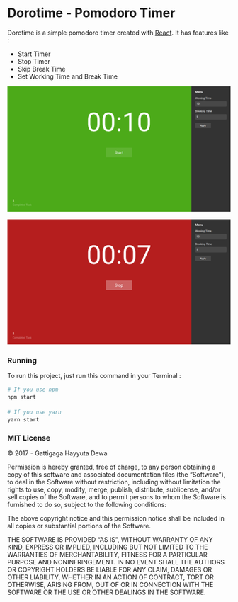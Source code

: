 # Dorotime - Pomodoro Timer

Dorotime is a simple pomodoro timer created with [React](https://reactjs.org/). It has features like :

* Start Timer
* Stop Timer
* Skip Break Time
* Set Working Time and Break Time

![Dorotime Idle](./assets/dorotime-1.png)

![Dorotime Working](./assets/dorotime-2.png)

### Running

To run this project, just run this command in your Terminal :

```bash
# If you use npm
npm start

# If you use yarn
yarn start
```

### MIT License

© 2017 - Gattigaga Hayyuta Dewa

Permission is hereby granted, free of charge, to any person obtaining a copy of this software and associated documentation files (the “Software”), to deal in the Software without restriction, including without limitation the rights to use, copy, modify, merge, publish, distribute, sublicense, and/or sell copies of the Software, and to permit persons to whom the Software is furnished to do so, subject to the following conditions:

The above copyright notice and this permission notice shall be included in all copies or substantial portions of the Software.

THE SOFTWARE IS PROVIDED “AS IS”, WITHOUT WARRANTY OF ANY KIND, EXPRESS OR IMPLIED, INCLUDING BUT NOT LIMITED TO THE WARRANTIES OF MERCHANTABILITY, FITNESS FOR A PARTICULAR PURPOSE AND NONINFRINGEMENT. IN NO EVENT SHALL THE AUTHORS OR COPYRIGHT HOLDERS BE LIABLE FOR ANY CLAIM, DAMAGES OR OTHER LIABILITY, WHETHER IN AN ACTION OF CONTRACT, TORT OR OTHERWISE, ARISING FROM, OUT OF OR IN CONNECTION WITH THE SOFTWARE OR THE USE OR OTHER DEALINGS IN THE SOFTWARE.
